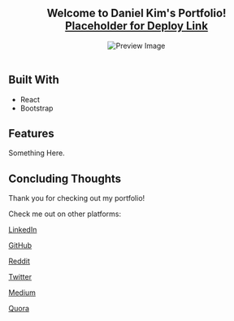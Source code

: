 <h2 align="center">
    Welcome to Daniel Kim's Portfolio!<br/>
    <a href="#" target="_blank">Placeholder for Deploy Link</a>
</h2>
<div align="center">
    <img alt="Preview Image" src="#" />
</div>

<br/>

## Built With
- React
- Bootstrap

## Features

Something Here.

## Concluding Thoughts
Thank you for checking out my portfolio!

Check me out on other platforms:

[LinkedIn](https://www.linkedin.com/in/daniel-k-5555a28a/)

[GitHub](https://github.com/yoojeenkim)

[Reddit](https://www.reddit.com/user/daniel-eugene-k)

[Twitter](https://twitter.com/DanielEugeneK)

[Medium](https://medium.com/@danieleugene.k)

[Quora](https://www.quora.com/profile/Daniel-Kim-2056)